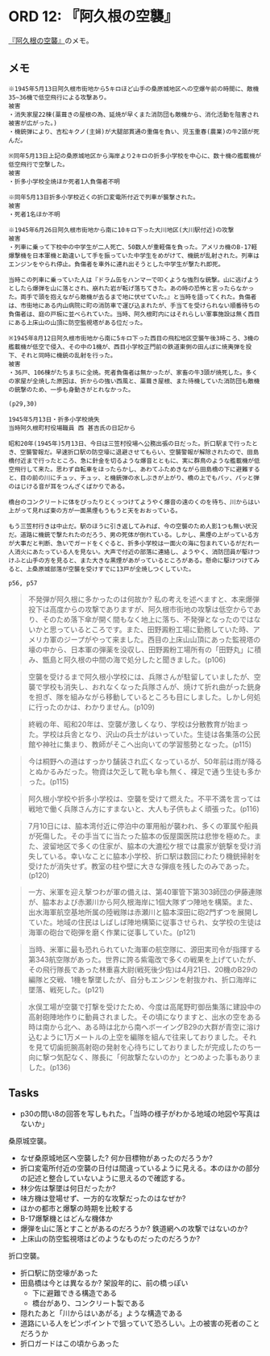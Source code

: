 # ORD 12: 『阿久根の空襲』

[『阿久根の空襲』](https://ci.nii.ac.jp/ncid/BA59254477.amp)のメモ。

<!-- toc -->

## メモ

```
※1945年5月13日阿久根市街地から5キロほど山手の桑原城地区への空爆午前の時間に、敵機35~36機で低空飛行による攻撃あり。
被害
・消失家屋22棟(藁葺きの屋根の為、延焼が早くまた消防団も敵機から、消化活動を阻害され被害が広がった。)
・機銃弾により、吉松キクノ(主婦)が大腿部貫通の重傷を負い、児玉重春(農業)の牛2頭が死んだ。

※同年5月13日上記の桑原城地区から海岸より2キロの折多小学校を中心に、数十機の艦載機が低空飛行で空撃した。
被害
・折多小学校全焼ほか死者1人負傷者不明

※同年5月13日折多小学校近くの折口変電所付近で列車が襲撃された。
被害
・死者1名ほか不明

※1945年6月26日阿久根市街地から南に10キロ下った大川地区(大川駅付近)の攻撃
被害
・列車に乗って下校中の中学生が二人死亡、50数人が重軽傷を負った。アメリカ機のB-17軽爆撃機を日本軍機と勘違いして手を振っていた中学生をめがけて、機銃が乱射された。列車はエンジンをやられ停止。負傷者を車外に連れ出そうとした中学生が撃たれ即死。

当時この列車に乗っていた人は『ドラム缶をハンマーで叩くような強烈な銃撃。山に逃げようとしたら爆弾を山に落とされ、崩れた岩が転げ落ちてきた。あの時の恐怖と言ったらなかった。両手で頭を抱えながら敵機が去るまで地に伏せていた。』と当時を語ってくれた。負傷者は、市街地にある内山病院に町の消防車で運び込まれたが、手当てを受けられない順番待ちの負傷者は、庭の戸板に並べられていた。当時、阿久根町内にはそれらしい軍事施設は無く西目にある上床山の山頂に防空監視塔がある位だった。

※1945年8月12日阿久根市街地から南に5キロ下った西目の飛松地区空襲午後3時ころ、3機の艦載機が低空で侵入、その中の1機が、西目小学校正門前の鉄道東側の田んぼに焼夷弾を投下、それと同時に機銃の乱射を行った。
被害
・36戸、106棟がたちまちに全焼。死者負傷者は無かったが、家畜の牛3頭が焼死した。多くの家屋が全焼した原因は、折からの強い西風と、藁葺き屋根、また待機していた消防団も敵機の銃撃のため、一歩も身動きがとれなかった。

(p29,30)
```

```
1945年5月13日・折多小学校焼失
当時阿久根町村役場職員 西 甚吉氏の日記から

昭和20年(1945年)5月13日、今日は三笠村役場へ公務出張の日だった。折口駅まで行ったとき、空襲警報だ。早速折口駅の防空壕に退避させてもらい、空襲警報が解除されたので、田島橋付近まで行ったところ、急に針金を切るような爆音とともに、実に群鳥のような艦載機が低空飛行して来た。思わず自転車をほったらかし、あわてふためきながら田島橋の下に避難すると、目の前の川にチュッ、チュッ、と機銃弾の水しぶきが上がり、橋の上でもパッ、パッと弾のはじける音が耳をつんざくばかりである。

橋台のコンクリートに体をぴったりとくっつけてようやく爆音の遠のくのを待ち、川からはい上がって見れば東の方が一面黒煙もうもうと天をおおっている。

もう三笠村行きは中止だ。駅のほうに引き返してみれば、今の空襲のため人影1つも無い状況だ。道路に機銃で撃たれたのだろう、男の死体が倒れている。しかし、黒煙の上がっている方が大事だと判断、急いでガードをくぐると、折多小学校は一面火の海に包まれているがだれ一人消火にあたっている人を見ない。大声で付近の部落に連絡し、ようやく、消防団員が駆けつけふと山手の方を見ると、また大きな黒煙があがっているところがある。懸命に駆けつけてみると、上桑原城部落が空襲を受けすでに13戸が全焼しつくしていた。

p56, p57
```

>不発弾が阿久根に多かったのは何故か? 私の考えを述べますと、本来爆弾投下は高度からの攻撃でありますが、阿久根市街地の攻撃は低空からであり、そのため落下傘が開く間もなく地上に落ち、不発弾となったのではないかと思っているところです。また、田野澱粉工場に勤務していた時、アメリカ軍のジープがやって来ました。西目の上床山山頂にあった監視塔の壕の中から、日本軍の弾薬を没収し、田野澱粉工場所有の「田野丸」に積み、甑島と阿久根の中間の海で処分したと聞きました。(p106)

>空襲を受けるまで阿久根小学校には、兵隊さんが駐留していましたが、空襲で学校も消失し、おれなくなった兵隊さんが、焼けて折れ曲がった銃身を担ぎ、隊を組みながら移動しているところも目にしました。しかし何処に行ったのかは、わかりません。(p109)

>終戦の年、昭和20年は、空襲が激しくなり、学校は分散教育が始まった。学校は兵舎となり、沢山の兵士がはいっていた。生徒は各集落の公民館や神社に集まり、教師がそこへ出向いての学習態勢となった。(p115)

>今は桐野への道はすっかり舗装され広くなっているが、50年前は雨が降るとぬかるみだった。物資は欠乏して靴も傘も無く、裸足で通う生徒も多かった。(p115)

>阿久根小学校や折多小学校は、空襲を受けて燃えた。不平不満を言っては戦地で働く兵隊さん方にすまないと、大人も子供もよく頑張った。(p116)

>7月10日には、脇本湾付近に停泊中の軍用船が襲われ、多くの軍属や船員が死傷した。その手当てに当たった脇本の仮屋園医院は悲惨を極めた。また、波留地区で多くの住家が、脇本の大漉松ケ根では農家が銃撃を受け消失している。幸いなことに脇本小学校、折口駅は数回にわたり機銃掃射を受けたが消失せず。教室の柱や壁に大きな弾痕を残したのみであった。(p120)

>一方、米軍を迎え撃つわが軍の備えは、第40軍管下第303師団の伊藤連隊が、脇本および赤瀬川から阿久根海岸に1個大隊ずつ陣地を構築。また、出水海軍航空基地所属の陸戦隊は赤瀬川と脇本深田に砲2門ずつを展開していた。地域の住民はしばしば陣地構築に従事させられ、女学校の生徒は海軍の砲台で砲弾を磨く作業に従事していた。(p121)

>当時、米軍に最も恐れられていた海軍の航空隊に、源田実司令が指揮する第343航空隊があった。世界に誇る紫電改で多くの戦果を上げていたが、その飛行隊長であった林重喜大尉(戦死後少佐)は4月21日、20機のB29の編隊と交戦、1機を撃墜したが、自分もエンジンを射抜かれ、折口海岸に墜落、戦死した。(p121)

>水俣工場が空襲で打撃を受けたため、今度は高尾野町御岳集落に建設中の高射砲陣地作りに動員されました。その頃になりますと、出水の空をある時は南から北へ、ある時は北から南へボーイングB29の大群が青空に溶け込むように1万メートルの上空を編隊を組んで往来しておりました。それを見て切歯扼腕高射砲の発射を心待ちにしておりましたが完成したのち一向に撃つ気配なく、隊長に「何故撃たないのか」とつめよった事もありました。(p136)

## Tasks

- p30の問い8の回答を写しもれた。「当時の様子がわかる地域の地図や写真はないか」

桑原城空襲。

- なぜ桑原城地区へ空襲した? 何か目標物があったのだろうか?
- 折口変電所付近の空襲の日付は間違っているように見える。本のほかの部分の記述と整合していないように思えるので確認する。
- 林少佐は撃墜は何日だったか?
- 味方機は登場せず、一方的な攻撃だったのはなぜか?
- ほかの都市と爆撃の時期を比較する
- B-17爆撃機とはどんな機体か
- 爆弾を山に落とすことがあるのだろうか? 鉄道網への攻撃ではないのか?
- 上床山の防空監視塔はどのようなものだったのだろうか?

折口空襲。

- 折口駅に防空壕があった
- 田島橋は今とは異なるか? 架設年的に、前の橋っぽい
  - 下に避難できる構造である
  - 橋台があり、コンクリート製である
- 隠れたあと「川からはいあがる」ような構造である
- 道路にいる人をピンポイントで狙っていて恐ろしい。上の被害の死者のことだろうか
- 折口ガードはこの頃からあった
